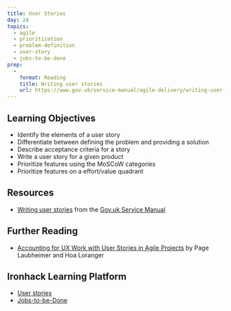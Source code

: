 ```yaml
---
title: User Stories
day: 24
topics:
  - agile
  - prioritization
  - problem-definition
  - user-story
  - jobs-to-be-done
prep:
  -
    format: Reading
    title: Writing user stories
    url: https://www.gov.uk/service-manual/agile-delivery/writing-user-stories
---
```


Learning Objectives
-------------------

- Identify the elements of a user story
- Differentiate between defining the problem and providing a solution
- Describe acceptance criteria for a story
- Write a user story for a given product
- Prioritize features using the MoSCoW categories
- Prioritize features on a effort/value quadrant


Resources
---------

- [Writing user stories](https://www.gov.uk/service-manual/agile-delivery/writing-user-stories) from the [Gov.uk Service Manual](https://www.gov.uk/service-manual)


Further Reading
---------------

- [Accounting for UX Work with User Stories in Agile Projects](https://www.nngroup.com/articles/ux-user-stories/) by Page Laubheimer and Hoa Loranger


Ironhack Learning Platform
--------------------------

- [User stories](http://learn.ironhack.com/#/learning_unit/7083)
- [Jobs-to-be-Done](http://learn.ironhack.com/#/learning_unit/7067)
